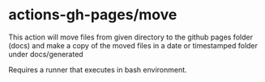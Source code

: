 # actions-gh-pages/move

This action will move files from given directory to the github pages folder (docs) and make a copy of
the moved files in a date or timestamped folder under docs/generated 

Requires a runner that executes in bash environment. 
